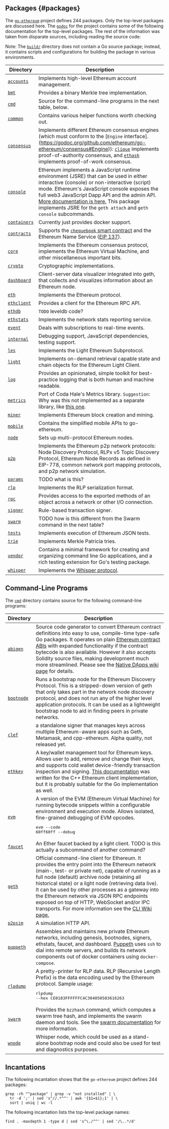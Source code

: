 ## Packages {#packages}

The [`go-ethereum`](https://github.com/ethereum/go-ethereum) project defines 244 packages. Only the top-level packages are discussed here. The [`godoc`](https://godoc.org/github.com/ethereum/go-ethereum#pkg-subdirectories) for the project contains some of the following documentation for the top-level packages. The rest of the information was taken from disparate sources, including reading the source code:

Note: The [`build/`](https://github.com/ethereum/go-ethereum/tree/master/build) directory does not contain a Go source package; instead, it contains scripts and configurations for building the package in various environments.

| Directory | Description |
| --- | --- |
| [`accounts`](https://github.com/ethereum/go-ethereum/tree/master/accounts) | Implements high-level Ethereum account management. |
| [`bmt`](https://github.com/ethereum/go-ethereum/tree/master/bmt) | Provides a binary Merkle tree implementation. |
| [`cmd`](https://github.com/ethereum/go-ethereum/tree/master/cmd) | Source for the command-line programs in the next table, below. |
| [`common`](https://github.com/ethereum/go-ethereum/tree/master/common) | Contains various helper functions worth checking out. |
| [`consensus`](https://github.com/ethereum/go-ethereum/tree/master/consensus) | Implements different Ethereum consensus engines (which must conform to the [`Engine` interface].(https://godoc.org/github.com/ethereum/go-ethereum/consensus#Engine)): [`clique`](https://godoc.org/github.com/ethereum/go-ethereum/consensus/clique) implements proof-of-authority consensus, and [`ethash`](https://godoc.org/github.com/ethereum/go-ethereum/consensus/ethash) implements proof-of-work consensus. |
| [`console`](https://github.com/ethereum/go-ethereum/tree/master/console) | Ethereum implements a JavaScript runtime environment (JSRE) that can be used in either interactive (console) or non-interactive (script) mode. Ethereum&#039;s JavaScript console exposes the full web3 JavaScript Dapp API and the admin API. [More documentation is here.](https://github.com/ethereum/go-ethereum/wiki/JavaScript-Console) This package implements JSRE for the `geth attach` and `geth console` subcommands. |
| [`containers`](https://github.com/ethereum/go-ethereum/tree/master/containers) | Currently just provides docker support. |
| [`contracts`](https://github.com/ethereum/go-ethereum/tree/master/contracts) | Supports the [`chequebook` smart contract](https://godoc.org/github.com/ethereum/go-ethereum/contracts/chequebook) and the Ethereum Name Service ([EIP 137](https://github.com/ethereum/EIPs/blob/master/EIPS/eip-137.md)). |
| [`core`](https://github.com/ethereum/go-ethereum/tree/master/core) | Implements the Ethereum consensus protocol, implements the Ethereum Virtual Machine, and other miscellaneous important bits. |
| [`crypto`](https://github.com/ethereum/go-ethereum/tree/master/crypto) | Cryptographic implementations. |
| [`dashboard`](https://github.com/ethereum/go-ethereum/tree/master/dashboard) | Client-server data visualizer integrated into geth, that collects and visualizes information about an Ethereum node. |
| [`eth`](https://github.com/ethereum/go-ethereum/tree/master/eth) | Implements the Ethereum protocol. |
| [`ethclient`](https://github.com/ethereum/go-ethereum/tree/master/ethclient) | Provides a client for the Ethereum RPC API. |
| [`ethdb`](https://github.com/ethereum/go-ethereum/tree/master/ethdb) | `TODO` leveldb code? |
| [`ethstats`](https://github.com/ethereum/go-ethereum/tree/master/ethstats) | Implements the network stats reporting service. |
| [`event`](https://github.com/ethereum/go-ethereum/tree/master/event) | Deals with subscriptions to real-time events. |
| [`internal`](https://github.com/ethereum/go-ethereum/tree/master/internal) | Debugging support, JavaScript dependencies, testing support. |
| [`les`](https://github.com/ethereum/go-ethereum/tree/master/les) | Implements the Light Ethereum Subprotocol. |
| [`light`](https://github.com/ethereum/go-ethereum/tree/master/light) | Implements on-demand retrieval capable state and chain objects for the Ethereum Light Client. |
| [`log`](https://github.com/ethereum/go-ethereum/tree/master/log) | Provides an opinionated, simple toolkit for best-practice logging that is both human and machine readable. |
| [`metrics`](https://github.com/ethereum/go-ethereum/tree/master/metrics) | Port of Coda Hale&#039;s Metrics library. `Suggestion`: Why was this not implemented as a separate library, like [this one](https://github.com/rcrowley/go-metrics). |
| [`miner`](https://github.com/ethereum/go-ethereum/tree/master/miner) | Implements Ethereum block creation and mining. |
| [`mobile`](https://github.com/ethereum/go-ethereum/tree/master/mobile) | Contains the simplified mobile APIs to go-ethereum. |
| [`node`](https://github.com/ethereum/go-ethereum/tree/master/node) | Sets up multi-protocol Ethereum nodes. |
| [`p2p`](https://github.com/ethereum/go-ethereum/tree/master/p2p) | Implements the Ethereum p2p network protocols: Node Discovery Protocol, RLPx v5 Topic Discovery Protocol, Ethereum Node Records as defined in EIP-778, common network port mapping protocols, and p2p network simulation. |
| [`params`](https://github.com/ethereum/go-ethereum/tree/master/params) | TODO what is this? |
| [`rlp`](https://github.com/ethereum/go-ethereum/tree/master/rlp) | Implements the RLP serialization format. |
| [`rpc`](https://github.com/ethereum/go-ethereum/tree/master/rpc) | Provides access to the exported methods of an object across a network or other I/O connection. |
| [`signer`](https://github.com/ethereum/go-ethereum/tree/master/signer) | Rule-based transaction signer. |
| [`swarm`](https://github.com/ethereum/go-ethereum/tree/master/swarm) | TODO how is this different from the Swarm command in the next table? |
| [`tests`](https://github.com/ethereum/go-ethereum/tree/master/tests) | Implements execution of Ethereum JSON tests. |
| [`trie`](https://github.com/ethereum/go-ethereum/tree/master/trie) | Implements Merkle Patricia tries. |
| [`vendor`](https://github.com/ethereum/go-ethereum/tree/master/vendor) | Contains a minimal framework for creating and organizing command line Go applications, and a rich testing extension for Go&#039;s testing package. |
| [`whisper`](https://github.com/ethereum/go-ethereum/tree/master/whisper) | Implements the [Whisper protocol](https://github.com/ethereum/wiki/wiki/Whisper). |

## Command-Line Programs
The [`cmd`](https://github.com/ethereum/go-ethereum/tree/master/cmd) directory contains source for the following command-line programs:

| Directory | Description |
| --- | --- |
| [`abigen`](https://github.com/ethereum/go-ethereum/tree/master/cmd/abigen) | Source code generator to convert Ethereum contract definitions into easy to use, compile-time type-safe Go packages. It operates on plain [Ethereum contract ABIs](https://github.com/ethereum/wiki/wiki/Ethereum-Contract-ABI) with expanded functionality if the contract bytecode is also available. However it also accepts Solidity source files, making development much more streamlined. Please see the [Native DApps wiki page](https://github.com/ethereum/go-ethereum/wiki/Native-DApps:-Go-bindings-to-Ethereum-contracts) for details. |
| [`bootnode`](https://github.com/ethereum/go-ethereum/tree/master/cmd/bootnode) | Runs a bootstrap node for the Ethereum Discovery Protocol. This is a stripped-down version of geth that only takes part in the network node discovery protocol, and does not run any of the higher level application protocols. It can be used as a lightweight bootstrap node to aid in finding peers in private networks.
| [`clef`](https://github.com/ethereum/go-ethereum/tree/master/cmd/clef) | a standalone signer that manages keys across multiple Ethereum-aware apps such as Geth, Metamask, and cpp-ethereum. Alpha quality, not released yet. 
| [`ethkey`](https://github.com/ethereum/go-ethereum/tree/master/cmd/ethkey) | A key/wallet management tool for Ethereum keys. Allows user to add, remove and change their keys, and supports cold wallet device-friendly transaction inspection and signing. [This documentation](https://github.com/ethereum/guide/blob/master/ethkey.md) was written for the C++ Ethereum client implementation, but it is probably suitable for the Go implementation as well. 
| [`evm`](https://github.com/ethereum/go-ethereum/tree/master/cmd/evm) | A version of the EVM (Ethereum Virtual Machine) for running bytecode snippets within a configurable environment and execution mode. Allows isolated, fine-grained debugging of EVM opcodes. <pre>evm --code 60ff60ff --debug</pre>
| [`faucet`](https://github.com/ethereum/go-ethereum/tree/master/cmd/faucet) | An Ether faucet backed by a light client. TODO is this actually a subcommand of another command? 
| [`geth`](https://github.com/ethereum/go-ethereum/tree/master/cmd/geth) | Official command-line client for Ethereum. It provides the entry point into the Ethereum network (main-, test- or private net), capable of running as a full node (default) archive node (retaining all historical state) or a light node (retrieving data live). It can be used by other processes as a gateway into the Ethereum network via JSON RPC endpoints exposed on top of HTTP, WebSocket and/or IPC transports. For more information see the [CLI Wiki page.](https://github.com/ethereum/go-ethereum/wiki/Command-Line-Options)
| [`p2psim`](https://github.com/ethereum/go-ethereum/tree/master/cmd/p2psim) | A simulation HTTP API.
| [`puppeth`](https://github.com/ethereum/go-ethereum/tree/master/cmd/puppeth) | Assembles and maintains new private Ethereum networks, including genesis, bootnodes, signers, ethstats, faucet, and dashboard. [Puppeth](https://blog.ethereum.org/2017/04/14/geth-1-6-puppeth-master/) uses `ssh` to dial into remote servers, and builds its network components out of docker containers using `docker-compose`.
| [`rlpdump`](https://github.com/ethereum/go-ethereum/tree/master/cmd/rlpdump) | A pretty-printer for RLP data. RLP (Recursive Length Prefix) is the data encoding used by the Ethereum protocol. Sample usage: <pre>rlpdump --hex CE0183FFFFFFC4C304050583616263</pre>
| [`swarm`](https://github.com/ethereum/go-ethereum/tree/master/cmd/swarm) | Provides the `bzzhash` command, which computes a swarm tree hash, and implements the swarm daemon and tools. See the [swarm documentation](https://swarm-guide.readthedocs.io/) for more information. 
| [`wnode`](https://github.com/ethereum/go-ethereum/tree/master/cmd/wnode) | Whisper node, which could be used as a stand-alone bootstrap node and could also be used for test and diagnostics purposes. |

## Incantations
The following incantation shows that the `go-ethereum` project defines 244 packages:

```
grep -rh "^package" | grep -v "not installed" | \
  tr -d ';' | sed 's^//.*^^' | awk '{$1=$1};1' | \
  sort | uniq | wc -l
```

The following incantation lists the top-level package names:

```find . -maxdepth 1 -type d | sed 's^\./^^' | sed '/\..*/d'```

